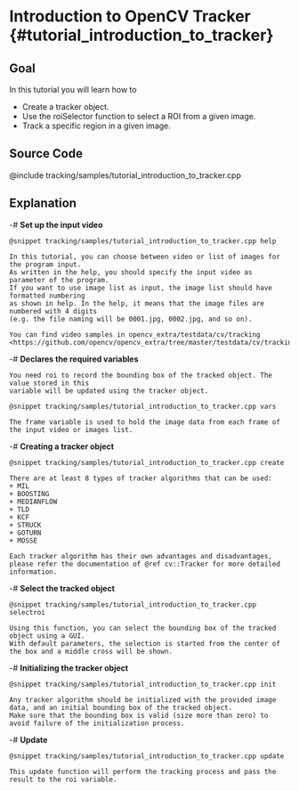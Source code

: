 Introduction to OpenCV Tracker {#tutorial_introduction_to_tracker}
==============================

Goal
----

In this tutorial you will learn how to

-   Create a tracker object.
-   Use the roiSelector function to select a ROI from a given image.
-   Track a specific region in a given image.

Source Code
-----------

@include tracking/samples/tutorial_introduction_to_tracker.cpp

Explanation
-----------

-#  **Set up the input video**

    @snippet tracking/samples/tutorial_introduction_to_tracker.cpp help

    In this tutorial, you can choose between video or list of images for the program input.
    As written in the help, you should specify the input video as parameter of the program.
    If you want to use image list as input, the image list should have formatted numbering
    as shown in help. In the help, it means that the image files are numbered with 4 digits
    (e.g. the file naming will be 0001.jpg, 0002.jpg, and so on).

    You can find video samples in opencv_extra/testdata/cv/tracking
    <https://github.com/opencv/opencv_extra/tree/master/testdata/cv/tracking>

-#  **Declares the required variables**

    You need roi to record the bounding box of the tracked object. The value stored in this
    variable will be updated using the tracker object.

    @snippet tracking/samples/tutorial_introduction_to_tracker.cpp vars

    The frame variable is used to hold the image data from each frame of the input video or images list.

-#  **Creating a tracker object**

    @snippet tracking/samples/tutorial_introduction_to_tracker.cpp create

    There are at least 8 types of tracker algorithms that can be used:
    + MIL
    + BOOSTING
    + MEDIANFLOW
    + TLD
    + KCF
    + STRUCK
    + GOTURN
    + MOSSE

    Each tracker algorithm has their own advantages and disadvantages, please refer the documentation of @ref cv::Tracker for more detailed information.

-#  **Select the tracked object**

    @snippet tracking/samples/tutorial_introduction_to_tracker.cpp selectroi

    Using this function, you can select the bounding box of the tracked object using a GUI.
    With default parameters, the selection is started from the center of the box and a middle cross will be shown.

-#  **Initializing the tracker object**

    @snippet tracking/samples/tutorial_introduction_to_tracker.cpp init

    Any tracker algorithm should be initialized with the provided image data, and an initial bounding box of the tracked object.
    Make sure that the bounding box is valid (size more than zero) to avoid failure of the initialization process.

-#  **Update**

    @snippet tracking/samples/tutorial_introduction_to_tracker.cpp update

    This update function will perform the tracking process and pass the result to the roi variable.

